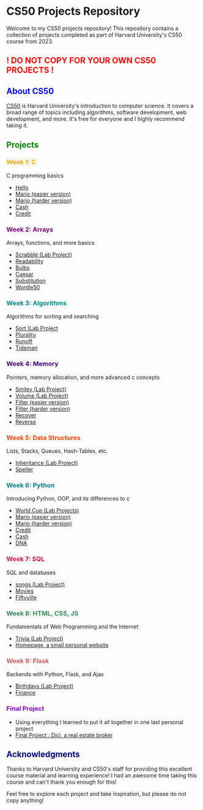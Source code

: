 # CS50 Projects Repository

Welcome to my CS50 projects repository! This repository contains a collection of projects completed as part of Harvard University's CS50 course from 2023.
## <span style="color:red">! DO NOT COPY FOR YOUR OWN CS50 PROJECTS !</span>

## <span style="color:blue">About CS50</span>

[CS50](https://cs50.harvard.edu/) is Harvard University's introduction to computer science. It covers a broad range of topics including algorithms, software development, web development, and more. It's free for everyone and I highly recommend taking it.

## <span style="color:green">Projects</span>

### <span style="color:orange">Week 1: C</span>
C programming basics
- [Hello](./hello)
- [Mario (easier version)](./mario-less)
- [Mario (harder version)](./mario-more)
- [Cash](./cash)
- [Credit](./credit)

###

### <span style="color:purple">Week 2: Arrays</span>
Arrays, functions, and more basics
- [Scrabble (Lab Project)](./scrabble)
- [Readability](./readability)
- [Bulbs](./bulbs)
- [Caesar](./caesar)
- [Substitution](./substitution)
- [Wordle50](./wordle)

###

### <span style="color:darkcyan">Week 3: Algorithms</span>
Algorithms for sorting and searching
- [Sort (Lab Project](./sort)
- [Plurality](./plurality)
- [Runoff](./runoff)
- [Tideman](./tideman)

###

### <span style="color:indigo">Week 4: Memory</span>
Pointers, memory allocation, and more advanced c concepts
- [Smiley (Lab Project)](./smiley)
- [Volume (Lab Project)](./volume)
- [Filter (easier version)](./filter-less)
- [Filter (harder version)](./filter-more)
- [Recover](./recover)
- [Reverse](./reverse)

###

### <span style="color:orangered">Week 5: Data Structures</span>
Lists, Stacks, Queues, Hash-Tables, etc.
- [Inheritance (Lab Project)](./inheritance)
- [Speller](./speller)

###

### <span style="color:teal">Week 6: Python</span>
Introducing Python, OOP, and its differences to c
- [World Cup (Lab Projects)](./world-cup)
- [Mario (easier version)](./sentimental-hello)
- [Mario (harder version)](./sentimental-credit)
- [Credit](./sentimental-mario-more)
- [Cash](./sentimental-readability)
- [DNA](./dna)

###

### <span style="color:crimson">Week 7: SQL</span>
SQL and databases
- [songs (Lab Project)](./songs)
- [Movies](./movies)
- [Fiftyville](./fiftyville)

###

### <span style="color:seagreen">Week 8: HTML, CSS, JS</span>
Fundamentals of Web Programming and the Internet
- [Trivia (Lab Project)](./trivia)
- [Homepage, a small personal website](./homepage)

###

### <span style="color:indianred">Week 9: Flask</span>
Backends with Python, Flask, and Ajax
- [Birthdays (Lab Project)](./birthdays)
- [Finance](./finance)

###

### <span style="color:darkviolet">Final Project</span>
- Using everything I learned to put it all together in one last personal project
- [Final Project : Dici, a real estate broker](./project)

## <span style="color:navy">Acknowledgments</span>
Thanks to Harvard University and CS50's staff for providing this excellent course material and learning experience! I had an awesome time taking this course and can't thank you enough for this!

Feel free to explore each project and take inspiration, but please do not copy anything!

